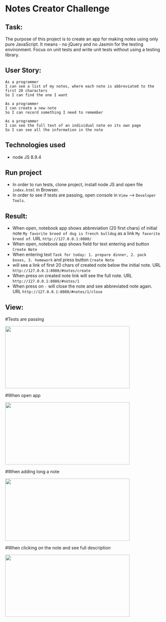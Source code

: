 Notes Creator Challenge
=================

Task:
-------

The purpose of this project is to create an app for making notes using only pure JavaScript.
It means - no jQuery and no Jasmin for the testing environment.
Focus on unit tests and write unit tests without using a testing library.

User Story:
-------

```
As a programmer
I can see a list of my notes, where each note is abbreviated to the first 20 characters
So I can find the one I want
```

```
As a programmer
I can create a new note
So I can record something I need to remember
```

```
As a programmer
I can see the full text of an individual note on its own page
So I can see all the information in the note
```

Technologies used
-----
* node JS 8.9.4

Run project
-----

* In order to run tests, clone project, install node JS and open file ```index.html``` in Browser.
* In order to see if tests are passing, open console in ```View``` --> ```Developer Tools```.

Result:
-------

* When open, notebook app shows abbreviation (20 first chars) of initial note ```My favorite breed of dog is french bulldog``` as a link ```My favorite breed of```. URL ```http://127.0.0.1:8080/```
* When open, notebook app shows field for text entering and button ```Create Note```
* When entering text ```Task for today: 1. prepare dinner, 2. pack boxes, 3. homework``` and press button ```Create Note```
* will see a link of first 20 chars of created note below the initial note. URL ```http://127.0.0.1:8080/#notes/create```
* When press on created note link will see the full note. URL ```http://127.0.0.1:8080/#notes/1```
* When press on ```-``` will close the note and see abbreviated note again. URL ```http://127.0.0.1:8080/#notes/1/close```

View:
-------

#Tests are passing

<img src="https://monosnap.com/image/yzIsCsnQJroA6h4xSJ52dUMmknWUhv.png" height="200" width="400">

#When open app

<img src="https://monosnap.com/image/dNisRwZjhowNmImL8aRvWnRtgiPH8b.png" height="200" width="400">

#When adding long a note

<img src="https://monosnap.com/image/RsnJSXAMcxT4Un9w78bGgwjqxTpIL1.png" height="200" width="400">

#When clicking on the note and see full description

<img src="https://monosnap.com/image/BG3u48WipSgMEYkPPLMXcrR4Gfn0BI.png" height="200" width="400">

